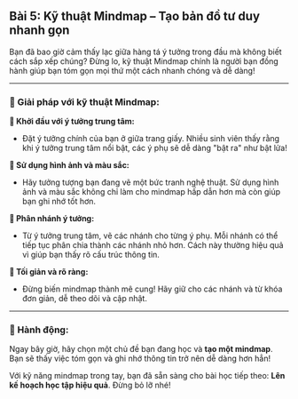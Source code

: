 ## Bài 5: Kỹ thuật Mindmap – Tạo bản đồ tư duy nhanh gọn

Bạn đã bao giờ cảm thấy lạc giữa hàng tá ý tưởng trong đầu mà không biết cách sắp xếp chúng? Đừng lo, kỹ thuật Mindmap chính là người bạn đồng hành giúp bạn tóm gọn mọi thứ một cách nhanh chóng và dễ dàng!

---

### 📌 Giải pháp với kỹ thuật Mindmap:

**🔹 Khởi đầu với ý tưởng trung tâm:**
- Đặt ý tưởng chính của bạn ở giữa trang giấy. Nhiều sinh viên thấy rằng khi ý tưởng trung tâm nổi bật, các ý phụ sẽ dễ dàng "bật ra" như bật lửa!

**🔹 Sử dụng hình ảnh và màu sắc:**
- Hãy tưởng tượng bạn đang vẽ một bức tranh nghệ thuật. Sử dụng hình ảnh và màu sắc không chỉ làm cho mindmap hấp dẫn hơn mà còn giúp bạn ghi nhớ tốt hơn.

**🔹 Phân nhánh ý tưởng:**
- Từ ý tưởng trung tâm, vẽ các nhánh cho từng ý phụ. Mỗi nhánh có thể tiếp tục phân chia thành các nhánh nhỏ hơn. Cách này thường hiệu quả vì giúp bạn thấy rõ cấu trúc thông tin.

**🔹 Tối giản và rõ ràng:**
- Đừng biến mindmap thành mê cung! Hãy giữ cho các nhánh và từ khóa đơn giản, dễ theo dõi và cập nhật.

---

### 🚀 Hành động:

Ngay bây giờ, hãy chọn một chủ đề bạn đang học và **tạo một mindmap**. Bạn sẽ thấy việc tóm gọn và ghi nhớ thông tin trở nên dễ dàng hơn hẳn!

Với kỹ năng mindmap trong tay, bạn đã sẵn sàng cho bài học tiếp theo: **Lên kế hoạch học tập hiệu quả**. Đừng bỏ lỡ nhé!
